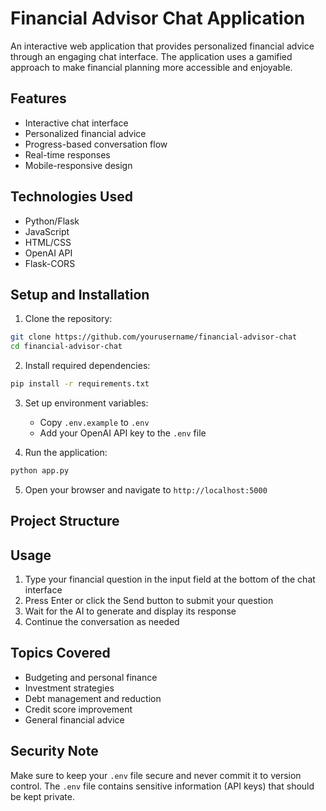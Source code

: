 # Financial Advisor Chat Application

An interactive web application that provides personalized financial advice through an engaging chat interface. The application uses a gamified approach to make financial planning more accessible and enjoyable.

## Features

- Interactive chat interface
- Personalized financial advice
- Progress-based conversation flow
- Real-time responses
- Mobile-responsive design

## Technologies Used

- Python/Flask
- JavaScript
- HTML/CSS
- OpenAI API
- Flask-CORS

## Setup and Installation

1. Clone the repository:
```bash
git clone https://github.com/yourusername/financial-advisor-chat
cd financial-advisor-chat
```

2. Install required dependencies:
```bash
pip install -r requirements.txt
```

3. Set up environment variables:
   - Copy `.env.example` to `.env`
   - Add your OpenAI API key to the `.env` file

4. Run the application:
```bash
python app.py
```

5. Open your browser and navigate to `http://localhost:5000`

## Project Structure

## Usage

1. Type your financial question in the input field at the bottom of the chat interface
2. Press Enter or click the Send button to submit your question
3. Wait for the AI to generate and display its response
4. Continue the conversation as needed

## Topics Covered

- Budgeting and personal finance
- Investment strategies
- Debt management and reduction
- Credit score improvement
- General financial advice

## Security Note

Make sure to keep your `.env` file secure and never commit it to version control. The `.env` file contains sensitive information (API keys) that should be kept private. 